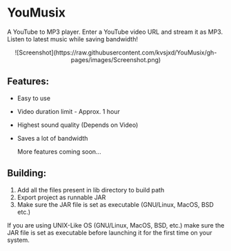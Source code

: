 # YouMusix

A YouTube to MP3 player. Enter a YouTube video URL and stream it as MP3. Listen to latest music while saving bandwidth!
<center>![Screenshot](https://raw.githubusercontent.com/kvsjxd/YouMusix/gh-pages/images/Screenshot.png)</center>

## Features:

* Easy to use
* Video duration limit - Approx. 1 hour
* Highest sound quality (Depends on Video)
* Saves a lot of bandwidth

  More features coming soon...

## Building:

1. Add all the files present in lib directory to build path
2. Export project as runnable JAR
3. Make sure the JAR file is set as executable (GNU/Linux, MacOS, BSD etc.)

If you are using UNIX-Like OS (GNU/Linux, MacOS, BSD, etc.) make sure the JAR file is set as executable before launching it for the first time on your system.

